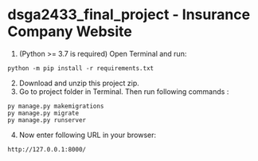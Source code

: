 # dsga2433_final_project - Insurance Company Website

1. (Python >= 3.7 is required) Open Terminal and run:
```
python -m pip install -r requirements.txt
```

2. Download and unzip this project zip.
3. Go to project folder in Terminal. Then run following commands :
```
py manage.py makemigrations
py manage.py migrate
py manage.py runserver
```
4. Now enter following URL in your browser:
```
http://127.0.0.1:8000/
```
